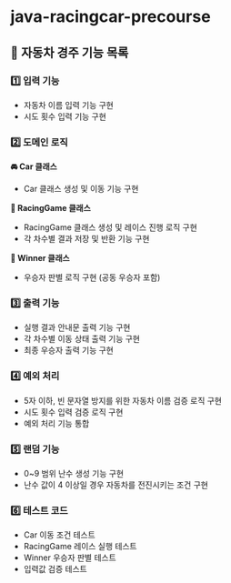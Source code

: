 # java-racingcar-precourse
## 🚗 자동차 경주 기능 목록

### 1️⃣ 입력 기능
- 자동차 이름 입력 기능 구현
- 시도 횟수 입력 기능 구현

### 2️⃣ 도메인 로직
**🚘 Car 클래스**
- Car 클래스 생성 및 이동 기능 구현

**🏁 RacingGame 클래스**
- RacingGame 클래스 생성 및 레이스 진행 로직 구현
- 각 차수별 결과 저장 및 반환 기능 구현

**👑 Winner 클래스**
- 우승자 판별 로직 구현 (공동 우승자 포함)

### 3️⃣ 출력 기능
- 실행 결과 안내문 출력 기능 구현
- 각 차수별 이동 상태 출력 기능 구현
- 최종 우승자 출력 기능 구현

### 4️⃣ 예외 처리
- 5자 이하, 빈 문자열 방지를 위한 자동차 이름 검증 로직 구현
- 시도 횟수 입력 검증 로직 구현
- 예외 처리 기능 통합

### 5️⃣ 랜덤 기능
- 0~9 범위 난수 생성 기능 구현
- 난수 값이 4 이상일 경우 자동차를 전진시키는 조건 구현

### 6️⃣ 테스트 코드
- Car 이동 조건 테스트
- RacingGame 레이스 실행 테스트 
- Winner 우승자 판별 테스트 
- 입력값 검증 테스트
